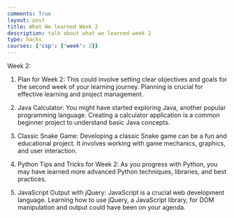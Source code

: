 ```yaml
---
comments: True
layout: post
title: What We learned Week 2
description: talk about what we learned week 2
type: hacks
courses: {'csp': {'week': 2}}
---
```

Week 2:

1. Plan for Week 2: This could involve setting clear objectives and goals for the second week of your learning journey. Planning is crucial for effective learning and project management.

2. Java Calculator: You might have started exploring Java, another popular programming language. Creating a calculator application is a common beginner project to understand basic Java concepts.

3. Classic Snake Game: Developing a classic Snake game can be a fun and educational project. It involves working with game mechanics, graphics, and user interaction.

4. Python Tips and Tricks for Week 2: As you progress with Python, you may have learned more advanced Python techniques, libraries, and best practices.

5. JavaScript Output with jQuery: JavaScript is a crucial web development language. Learning how to use jQuery, a JavaScript library, for DOM manipulation and output could have been on your agenda.